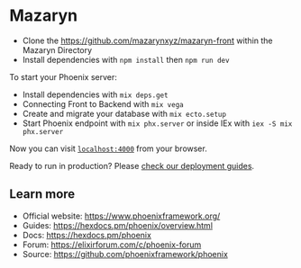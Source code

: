 # Mazaryn

* Clone the https://github.com/mazarynxyz/mazaryn-front within the Mazaryn Directory
* Install dependencies with `npm install` then `npm run dev` 

To start your Phoenix server:

  * Install dependencies with `mix deps.get`
  * Connecting Front to Backend with `mix vega`
  * Create and migrate your database with `mix ecto.setup`
  * Start Phoenix endpoint with `mix phx.server` or inside IEx with `iex -S mix phx.server`

Now you can visit [`localhost:4000`](http://localhost:4000) from your browser.

Ready to run in production? Please [check our deployment guides](https://hexdocs.pm/phoenix/deployment.html).

## Learn more

  * Official website: https://www.phoenixframework.org/
  * Guides: https://hexdocs.pm/phoenix/overview.html
  * Docs: https://hexdocs.pm/phoenix
  * Forum: https://elixirforum.com/c/phoenix-forum
  * Source: https://github.com/phoenixframework/phoenix
